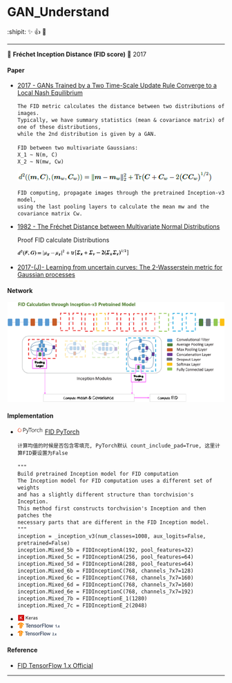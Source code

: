 # GAN_Understand

:shipit: :sparkles: :+1: :clap:

********

:watermelon:  **Fréchet Inception Distance (FID score)**   :date:   2017

#### Paper

- [2017 - GANs Trained by a Two Time-Scale Update Rule Converge to a Local Nash Equilibrium](https://arxiv.org/pdf/1706.08500)

      The FID metric calculates the distance between two distributions of images.
      Typically, we have summary statistics (mean & covariance matrix) of one of these distributions, 
      while the 2nd distribution is given by a GAN.

      FID between two multivariate Gaussians:
      X_1 ~ N(m, C) 
      X_2 ~ N(mw, Cw)

   <img src="../README/images/fid.png">  

      FID computing, propagate images through the pretrained Inception-v3 model, 
      using the last pooling layers to calculate the mean mw and the covariance matrix Cw.

- [1982 - The Fréchet Distance between Multivariate Normal Distributions](https://core.ac.uk/download/pdf/82269844.pdf)

   Proof FID calculate Distributions
    
   <img src="../README/images/fid_formula.png" height="15"> 

- [2017-(J)- Learning from uncertain curves: The 2-Wasserstein metric for Gaussian processes](https://papers.nips.cc/paper/7149-learning-from-uncertain-curves-the-2-wasserstein-metric-for-gaussian-processes.pdf)

#### Network 

   <img src="../README/images/fidcalc.png"> 

#### Implementation 

- <img src="../README/images/pytorch.png" height="15">  [FID PyTorch](https://github.com/mseitzer/pytorch-fid)

      计算均值的时候是否包含零填充, PyTorch默认 count_include_pad=True, 这里计算FID要设置为False

      """
      Build pretrained Inception model for FID computation
      The Inception model for FID computation uses a different set of weights
      and has a slightly different structure than torchvision's Inception.
      This method first constructs torchvision's Inception and then patches the
      necessary parts that are different in the FID Inception model.
      """
      inception = _inception_v3(num_classes=1008, aux_logits=False, pretrained=False)
      inception.Mixed_5b = FIDInceptionA(192, pool_features=32)
      inception.Mixed_5c = FIDInceptionA(256, pool_features=64)
      inception.Mixed_5d = FIDInceptionA(288, pool_features=64)
      inception.Mixed_6b = FIDInceptionC(768, channels_7x7=128)
      inception.Mixed_6c = FIDInceptionC(768, channels_7x7=160)
      inception.Mixed_6d = FIDInceptionC(768, channels_7x7=160)
      inception.Mixed_6e = FIDInceptionC(768, channels_7x7=192)
      inception.Mixed_7b = FIDInceptionE_1(1280)
      inception.Mixed_7c = FIDInceptionE_2(2048)

- <img src="../README/images/keras.png" height="15">

- <img src="../README/images/tf1.png" height="15">

- <img src="../README/images/tf2.png" height="15">   


#### Reference 

- [FID TensorFlow 1.x Official](https://github.com/bioinf-jku/TTUR)

********
